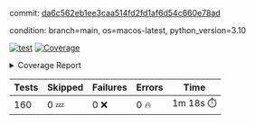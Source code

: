 commit: [da6c562eb1ee3caa514fd2fd1af6d54c660e78ad](https://github.com/rcmdnk/homebrew-file/tree/da6c562eb1ee3caa514fd2fd1af6d54c660e78ad)

condition: branch=main, os=macos-latest, python_version=3.10

[![test](https://github.com/rcmdnk/homebrew-file/actions/workflows/test.yml/badge.svg)](https://github.com/rcmdnk/homebrew-file/actions/runs/14867935359)
<a href="https://github.com/rcmdnk/homebrew-file/blob/da6c562eb1ee3caa514fd2fd1af6d54c660e78ad/README.md"><img alt="Coverage" src="https://img.shields.io/badge/Coverage-0%25-red.svg" /></a><details><summary>Coverage Report </summary><table><tr><th>File</th><th>Stmts</th><th>Miss</th><th>Cover</th><th>Missing</th></tr><tbody><tr><td colspan="5"><b>src/brew_file</b></td></tr><tr><td>&nbsp; &nbsp;<a href="https://github.com/rcmdnk/homebrew-file/blob/da6c562eb1ee3caa514fd2fd1af6d54c660e78ad/src/brew_file/__init__.py">\_\_init\_\_.py</a></td><td>3</td><td>3</td><td>0%</td><td><a href="https://github.com/rcmdnk/homebrew-file/blob/da6c562eb1ee3caa514fd2fd1af6d54c660e78ad/src/brew_file/__init__.py#L1-L4">1&ndash;4</a></td></tr><tr><td>&nbsp; &nbsp;<a href="https://github.com/rcmdnk/homebrew-file/blob/da6c562eb1ee3caa514fd2fd1af6d54c660e78ad/src/brew_file/brew_file.py">brew_file.py</a></td><td>1298</td><td>1298</td><td>0%</td><td><a href="https://github.com/rcmdnk/homebrew-file/blob/da6c562eb1ee3caa514fd2fd1af6d54c660e78ad/src/brew_file/brew_file.py#L1-L2419">1&ndash;2419</a></td></tr><tr><td>&nbsp; &nbsp;<a href="https://github.com/rcmdnk/homebrew-file/blob/da6c562eb1ee3caa514fd2fd1af6d54c660e78ad/src/brew_file/brew_helper.py">brew_helper.py</a></td><td>244</td><td>244</td><td>0%</td><td><a href="https://github.com/rcmdnk/homebrew-file/blob/da6c562eb1ee3caa514fd2fd1af6d54c660e78ad/src/brew_file/brew_helper.py#L1-L414">1&ndash;414</a></td></tr><tr><td>&nbsp; &nbsp;<a href="https://github.com/rcmdnk/homebrew-file/blob/da6c562eb1ee3caa514fd2fd1af6d54c660e78ad/src/brew_file/brew_info.py">brew_info.py</a></td><td>415</td><td>415</td><td>0%</td><td><a href="https://github.com/rcmdnk/homebrew-file/blob/da6c562eb1ee3caa514fd2fd1af6d54c660e78ad/src/brew_file/brew_info.py#L1-L628">1&ndash;628</a></td></tr><tr><td>&nbsp; &nbsp;<a href="https://github.com/rcmdnk/homebrew-file/blob/da6c562eb1ee3caa514fd2fd1af6d54c660e78ad/src/brew_file/info.py">info.py</a></td><td>11</td><td>11</td><td>0%</td><td><a href="https://github.com/rcmdnk/homebrew-file/blob/da6c562eb1ee3caa514fd2fd1af6d54c660e78ad/src/brew_file/info.py#L1-L17">1&ndash;17</a></td></tr><tr><td>&nbsp; &nbsp;<a href="https://github.com/rcmdnk/homebrew-file/blob/da6c562eb1ee3caa514fd2fd1af6d54c660e78ad/src/brew_file/main.py">main.py</a></td><td>170</td><td>170</td><td>0%</td><td><a href="https://github.com/rcmdnk/homebrew-file/blob/da6c562eb1ee3caa514fd2fd1af6d54c660e78ad/src/brew_file/main.py#L1-L702">1&ndash;702</a></td></tr><tr><td>&nbsp; &nbsp;<a href="https://github.com/rcmdnk/homebrew-file/blob/da6c562eb1ee3caa514fd2fd1af6d54c660e78ad/src/brew_file/utils.py">utils.py</a></td><td>70</td><td>70</td><td>0%</td><td><a href="https://github.com/rcmdnk/homebrew-file/blob/da6c562eb1ee3caa514fd2fd1af6d54c660e78ad/src/brew_file/utils.py#L1-L134">1&ndash;134</a></td></tr><tr><td><b>TOTAL</b></td><td><b>2211</b></td><td><b>2211</b></td><td><b>0%</b></td><td>&nbsp;</td></tr></tbody></table></details>

| Tests | Skipped | Failures | Errors | Time |
| ----- | ------- | -------- | -------- | ------------------ |
| 160 | 0 :zzz: | 0 :x: | 0 :fire: | 1m 18s :stopwatch: |

